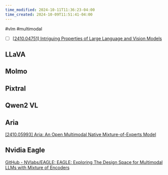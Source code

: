 ```yaml
---
time_modified: 2024-10-11T11:36:23-04:00
time_created: 2024-10-09T11:51:41-04:00
---
```


#vlm #multimodal 

- [ ] [\[2410.04751\] Intriguing Properties of Large Language and Vision Models](https://arxiv.org/abs/2410.04751)

## LLaVA


## Molmo


## Pixtral


## Qwen2 VL


## Aria
[\[2410.05993\] Aria: An Open Multimodal Native Mixture-of-Experts Model](https://arxiv.org/abs/2410.05993)

## Nvidia Eagle
[GitHub - NVlabs/EAGLE: EAGLE: Exploring The Design Space for Multimodal LLMs with Mixture of Encoders](https://github.com/NVlabs/EAGLE)
